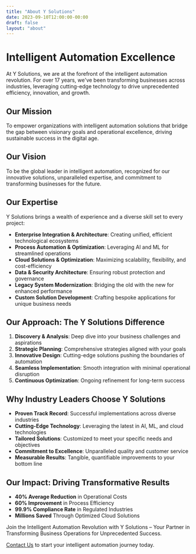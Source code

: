 ```yaml
---
title: "About Y Solutions"
date: 2023-09-10T12:00:00-00:00
draft: false
layout: "about"
---
```


# Intelligent Automation Excellence

At Y Solutions, we are at the forefront of the intelligent automation revolution. For over 17 years, we've been transforming businesses across industries, leveraging cutting-edge technology to drive unprecedented efficiency, innovation, and growth.

## Our Mission

To empower organizations with intelligent automation solutions that bridge the gap between visionary goals and operational excellence, driving sustainable success in the digital age.

## Our Vision

To be the global leader in intelligent automation, recognized for our innovative solutions, unparalleled expertise, and commitment to transforming businesses for the future.

## Our Expertise

Y Solutions brings a wealth of experience and a diverse skill set to every project:

- **Enterprise Integration & Architecture**: Creating unified, efficient technological ecosystems
- **Process Automation & Optimization**: Leveraging AI and ML for streamlined operations
- **Cloud Solutions & Optimization**: Maximizing scalability, flexibility, and cost-efficiency
- **Data & Security Architecture**: Ensuring robust protection and governance
- **Legacy System Modernization**: Bridging the old with the new for enhanced performance
- **Custom Solution Development**: Crafting bespoke applications for unique business needs

## Our Approach: The Y Solutions Difference

1. **Discovery & Analysis**: Deep dive into your business challenges and aspirations
2. **Strategic Planning**: Comprehensive strategies aligned with your goals
3. **Innovative Design**: Cutting-edge solutions pushing the boundaries of automation
4. **Seamless Implementation**: Smooth integration with minimal operational disruption
5. **Continuous Optimization**: Ongoing refinement for long-term success

## Why Industry Leaders Choose Y Solutions

- **Proven Track Record**: Successful implementations across diverse industries
- **Cutting-Edge Technology**: Leveraging the latest in AI, ML, and cloud technologies
- **Tailored Solutions**: Customized to meet your specific needs and objectives
- **Commitment to Excellence**: Unparalleled quality and customer service
- **Measurable Results**: Tangible, quantifiable improvements to your bottom line

## Our Impact: Driving Transformative Results

- **40% Average Reduction** in Operational Costs
- **60% Improvement** in Process Efficiency
- **99.9% Compliance Rate** in Regulated Industries
- **Millions Saved** Through Optimized Cloud Solutions

Join the Intelligent Automation Revolution with Y Solutions – Your Partner in Transforming Business Operations for Unprecedented Success.

[Contact Us](/contact) to start your intelligent automation journey today.

